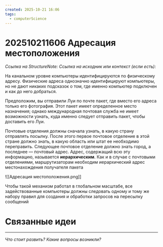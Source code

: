 ```yaml
---
created: 2025-10-21 16:06
tags:
  - computerScience
---
```

# 202510211606 Адресация местоположения

*Ссылка на StructureNote:*
*Ссылка на исходник или контекст (если есть):*

На канальном уровне компьютеры идентифицируются по физическому адресу. Физические адреса однозначно идентифицируют компьютеры, но не дают никаких подсказок о том‚ где именно компьютер подключен и как до него добраться.

Предположим, вы отправили Луи по почте пакет‚ где вместо его адреса только его фотография. Этот пакет имеет определенное место назначения; однако международная почтовая служба не имеет возможности узнать, куда именно следует отправить пакет, чтобы доставить его Луи.

Почтовые отделения должны сначала узнать, в какую страну отправлять посылку. После этого первое почтовое отделение в этой стране должно знать, в какую область или штат ее необходимо переправить. Следующее почтовое отделение должно знать город, а последнее — почтовый адрес. Адрес, содержащий всю эту информацию, называется **иерархическим**. Как и в случае с почтовыми отделениями, маршрутизаторам необходим иерархический адрес местонахождения получателя пакета

![[Адресация местоположения.png]]

Чтобы такой механизм работал в глобальном масштабе, все задействованные компьютеры должны следовать одному и тому же набору правил для создания и обработки запросов на пересылку сообщений

# Связанные идеи

---

*Что стоит развить? Какие вопросы возникли?*

